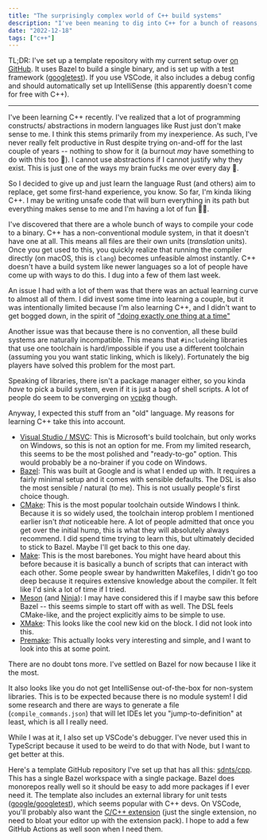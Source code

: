 ```yaml
---
title: "The surprisingly complex world of C++ build systems"
description: "I've been meaning to dig into C++ for a bunch of reasons, and surprisingly, getting a development environment set up on macOS was really hard. I've now set up a template repository on GitHub for anyone looking for a shortcut."
date: "2022-12-18"
tags: ["c++"]
---
```


TL;DR: I've set up a template repository with my current setup over [on GitHub](https://github.com/sdnts/cpp).
It uses Bazel to build a single binary, and is set up with a test framework ([googletest](https://github.com/google/googletest)).
If you use VSCode, it also includes a debug config and should automatically
set up IntelliSense (this apparently doesn't come for free with C++).

---

I've been learning C++ recently. I've realized that a lot of programming constructs/
abstractions in modern languages like Rust just don't make sense to me. I think
this stems primarily from my inexperience. As such, I've never really felt productive
in Rust despite trying on-and-off for the last couple of years -- nothing to show
for it (a burnout _may_ have something to do with this too 😬). I cannot use abstractions
if I cannot justify why they exist. This is just one of the ways my brain fucks me
over every day 🫠.

So I decided to give up and just learn the language Rust (and others) aim to replace,
get some first-hand experience, you know. So far, I'm kinda liking C++. I may be writing
unsafe code that will burn everything in its path but everything makes sense to
me and I'm having a lot of fun 🤷‍♂️.

I've discovered that there are a whole bunch of ways to compile your code to a binary.
C++ has a non-conventional module system, in that it doesn't have one at all. This
means all files are their own units (_translation_ units). Once you get used to this,
you quickly realize that running the compiler directly (on macOS, this is `clang`)
becomes unfeasible almost instantly. C++ doesn't have a build system like newer
languages so a lot of people have come up with ways to do this. I dug into a few
of them last week.

An issue I had with a lot of them was that there was an actual learning curve to
almost all of them. I did invest some time into learning a couple, but it was intentionally
limited because I'm also learning C++, and I didn't want to get bogged down, in the
spirit of ["doing exactly one thing at a time"](/p/one-problem-at-a-time)

Another issue was that because there is no convention, all these build systems are
naturally incompatible. This means that `#include`ing libraries that use one toolchain
is hard/impossible if you use a different toolchain (assuming you you want static
linking, which is likely). Fortunately the big players have solved this problem for
the most part.

Speaking of libraries, there isn't a package manager either, so you kinda _have_ to
pick a build system, even if it is just a bag of shell scripts. A lot of people
do seem to be converging on [vcpkg](https://vcpkg.io/) though.

Anyway, I expected this stuff from an "old" language. My reasons for learning C++
take this into account.

- [Visual Studio / MSVC](https://visualstudio.microsoft.com/): This is Microsoft's
  build toolchain, but only works on Windows, so this is not an option for me. From
  my limited research, this seems to be the most polished and "ready-to-go" option.
  This would probably be a no-brainer if you code on Windows.
- [Bazel](https://bazel.build): This was built at Google and is what I ended up with.
  It requires a fairly minimal setup and it comes with sensible defaults. The DSL
  is also the most sensible / natural (to me). This is not usually people's first
  choice though.
- [CMake](https://cmake.org/): This is the most popular toolchain outside Windows
  I think. Because it is so widely used, the toolchain interop problem I mentioned
  earlier isn't _that_ noticeable here. A lot of people admitted that once you get
  over the initial hump, this is what they will absolutely always recommend. I did
  spend time trying to learn this, but ultimately decided to stick to Bazel. Maybe
  I'll get back to this one day.
- [Make](https://www.gnu.org/software/make/): This is the most barebones. You might
  have heard about this before because it is basically a bunch of scripts that can
  interact with each other. Some people swear by handwritten Makefiles, I didn't
  go too deep because it requires extensive knowledge about the compiler. It felt
  like I'd sink a lot of time if I tried.
- [Meson](https://mesonbuild.com/) (and [Ninja](https://ninja-build.org/)): I may
  have considered this if I maybe saw this before Bazel -- this seems simple to start
  off with as well. The DSL feels CMake-like, and the project explicitly aims to
  be simple to use.
- [XMake](https://xmake.io/): This looks like the cool new kid on the block. I did
  not look into this.
- [Premake](https://premake.github.io/): This actually looks very interesting and
  simple, and I want to look into this at some point.

There are no doubt tons more. I've settled on Bazel for now because I like it the
most.

It also looks like you do not get IntelliSense out-of-the-box for non-system libraries.
This is to be expected because there is no module system! I did some research and
there are ways to generate a file (`compile_commands.json`) that will let IDEs let
you "jump-to-definition" at least, which is all I really need.

While I was at it, I also set up VSCode's debugger. I've never used this in TypeScript
because it used to be weird to do that with Node, but I want to get better at this.

Here's a template GitHub repository I've set up that has all this: [sdnts/cpp](https://github.com/sdnts/cpp).
This has a single Bazel workspace with a single package. Bazel does monorepos really
well so it should be easy to add more packages if I ever need it. The template also
includes an external library for unit tests ([google/googletest](https://github.com/google/googletest)),
which seems popular with C++ devs. On VSCode, you'll probably also want the [C/C++ extension](https://marketplace.visualstudio.com/items?itemName=ms-vscode.cpptools)
(just the single extension, no need to bloat your editor up with the extension pack).
I hope to add a few GitHub Actions as well soon when I need them.
